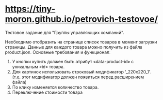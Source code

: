 # https://tiny-moron.github.io/petrovich-testovoe/

Тестовое задание для "Группы управляющих компаний".

Необходимо отобразить на странице список товаров в момент загрузки страницы. Данные для каждого товара можно получить из файла product.json.
Основные требования и функционал:
1. У кнопки купить должен быть атрибут «data-product-id» с уникальным «id» товара.
2. Для картинок использовать строковый модификатор  ‘_220x220_1’. (т.е. этот модификатор должен появиться перед расширением файла)
3. По клику изменяется количество товара. 
4. Переключение стоимости товара 
